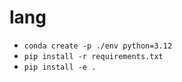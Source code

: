 # lang
- `conda create -p ./env python=3.12`
- `pip install -r requirements.txt`
- `pip install -e .`
